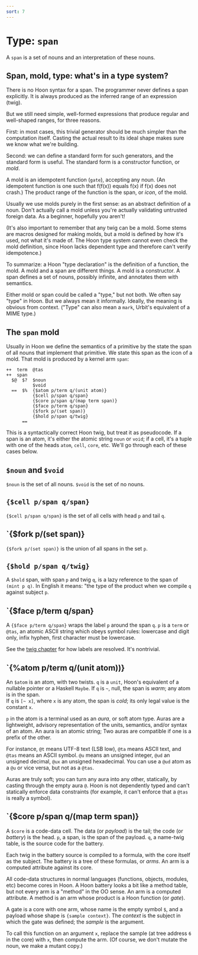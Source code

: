 ```yaml
---
sort: 7
---
```


# Type: `span`

A `span` is a set of nouns and an interpretation of these nouns.

## Span, mold, type: what's in a type system?

There is no Hoon syntax for a span.  The programmer never defines
a span explicitly.  It is always produced as the inferred range
of an expression (twig).

But we still need simple, well-formed expressions that produce
regular and well-shaped ranges, for three reasons.

First: in most cases, this trivial generator should be much
simpler than the computation itself.  Casting the actual result
to its ideal shape makes sure we know what we're building.

Second: we can define a standard form for such generators, and
the standard form is useful.  The standard form is a constructor
function, or *mold*.

A mold is an idempotent function (`gate`), accepting any noun.
(An idempotent function is one such that f(f(x)) equals f(x) if
f(x) does not crash.)  The product range of the function is the
span, or *icon*, of the mold.

Usually we use molds purely in the first sense: as an abstract
definition of a noun.  Don't actually call a mold unless you're
actually validating untrusted foreign data.  As a beginner,
hopefully you aren't!

(It's also important to remember that any twig can be a mold.
Some stems are macros designed for making molds, but a mold is
defined by how it's used, not what it's made of.  The Hoon type
system cannot even check the mold definition, since Hoon lacks
dependent type and therefore can't verify idempotence.)

To summarize: a Hoon "type declaration" is the definition of a
function, the mold.  A mold and a span are different things.  A
mold is a constructor.  A span defines a set of nouns, possibly
infinite, and annotates them with semantics.

Either mold or span could be called a "type," but not both.  We
often say "type" in Hoon.  But we always mean it informally.
Ideally, the meaning is obvious from context.  ("Type" can also
mean a `mark`, Urbit's equivalent of a MIME type.)

## The `span` mold

Usually in Hoon we define the semantics of a primitive by the
state the span of all nouns that implement that primitive.  We
state this span as the icon of a mold.  That mold is produced by
a kernel arm `span`:

```
++  term  @tas
++  span
  $@  $?  $noun
          $void
  ==  $%  {$atom p/term q/(unit atom)}
          {$cell p/span q/span}
          {$core p/span q/(map term span)}
          {$face p/term q/span}
          {$fork p/(set span)}
          {$hold p/span q/twig}
      ==
```

This is a syntactically correct Hoon twig, but treat it as
pseudocode.  If a span is an atom, it's either the atomic string
`noun` or `void`; if a cell, it's a tuple with one of the heads
`atom`, `cell`, `core`, etc.  We'll go through each of these
cases below.

## `$noun` and `$void`

`$noun` is the set of all nouns.  `$void` is the set of no nouns.

## `{$cell p/span q/span}`

`{$cell p/span q/span}` is the set of all cells with head `p` and
tail `q`.

## `{$fork p/(set span)}

`{$fork p/(set span)}` is the union of all spans in the set `p`.

## `{$hold p/span q/twig}`

A `$hold` span, with span `p` and twig `q`, is a lazy reference
to the span of `(mint p q)`.  In English it means: "the type of
the product when we compile `q` against subject `p`.

## `{$face p/term q/span}

A `{$face p/term q/span}` wraps the label `p` around the span
`q`.  `p` is a `term` or `@tas`, an atomic ASCII string which
obeys symbol rules: lowercase and digit only, infix hyphen,
first character must be lowercase.

See the [twig chapter](twig) for how labels are resolved.  It's
nontrivial.

## `{%atom p/term q/(unit atom))}

An `$atom` is an atom, with two twists.  `q` is a `unit`, Hoon's
equivalent of a nullable pointer or a Haskell `Maybe`.  If `q`
is `~`, null, the span is *warm*; any atom is in the span.  
If `q` is `[~ x]`, where `x` is any atom, the span is *cold*;
its only legal value is the constant `x`.

`p` in the atom is a terminal used as an *aura*, or soft atom
type.  Auras are a lightweight, advisory representation of the
units, semantics, and/or syntax of an atom.  An aura is an atomic
string; Two auras are compatible if one is a prefix of the other.

For instance, `@t` means UTF-8 text (LSB low), `@ta` means ASCII
text, and `@tas` means an ASCII symbol.  `@u` means an unsigned
integer, `@ud` an unsigned decimal, `@ux` an unsigned
hexadecimal.  You can use a `@ud` atom as a `@u` or vice versa,
but not as a `@tas`.

Auras are truly soft; you can turn any aura into any other,
statically, by casting through the empty aura `@`.  Hoon is not
dependently typed and can't statically enforce data constraints
(for example, it can't enforce that a `@tas` is really a symbol).

## `{$core p/span q/(map term span)}

A `$core` is a code-data cell.  The data (or *payload*) is the
tail; the code (or *battery*) is the head.  `p`, a span, is the
span of the payload.  `q`, a name-twig table, is the source code
for the battery.

Each twig in the battery source is compiled to a formula, with
the core itself as the subject.  The battery is a tree of these
formulas, or *arms*.  An arm is a computed attribute against its
core.

All code-data structures in normal languages (functions, objects,
modules, etc) become cores in Hoon.  A Hoon battery looks a bit
like a method table, but not every arm is a "method" in the OO
sense.  An arm is a computed attribute.  A method is an arm whose
product is a Hoon function (or *gate*).

A gate is a core with one arm, whose name is the empty symbol
`$`, and a payload whose shape is `{sample context}`.  The
*context* is the subject in which the gate was defined; the
*sample* is the argument.

To call this function on an argument `x`, replace the sample (at
tree address `6` in the core) with `x`, then compute the arm.
(Of course, we don't mutate the noun, we make a mutant copy.)
